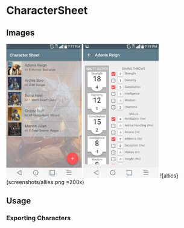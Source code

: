 # CharacterSheet
## Images
<img src="screenshots/main_list.png" alt="Main List" style="width: 200px;"/>
<img src="screenshots/ability_scores.png" alt="Main List" style="width: 200px;"/>
![allies](screenshots/allies.png =200x)

## Usage
### Exporting Characters
